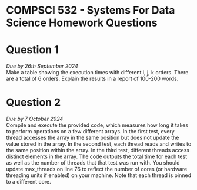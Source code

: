 # COMPSCI 532 - Systems For Data Science Homework Questions
# Question 1
_Due by 26th September 2024_  
Make a table showing the execution times with different i, j, k orders. There are a total of 6 orders.
Explain the results in a report of 100-200 words.
# Question 2
_Due by 7 October 2024_  
Compile and execute the provided code, which measures how long it takes to perform operations on a few different arrays. In the first test, every thread accesses the array in the same position but does not update the value stored in the array.  In the second test, each thread reads and writes to the same position within the array.  In the third test, different threads access distinct elements in the array.  The code outputs the total time for each test as well as the number of threads that that test was run with.  You should update max_threads on line 76 to reflect the number of cores (or hardware threading units if enabled) on your machine. Note that each thread is pinned to a different core.
